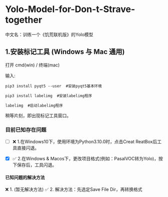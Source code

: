 # Yolo-Model-for-Don-t-Strave-together
  中文名：训练一个《饥荒联机版》的Yolo模型

## 1.安装标记工具 (Windows 与 Mac 通用)
  打开 cmd(win) / 终端(mac)
  
  输入:
  ```
  pip3 install pyqt5 --user  #安装pyqt5基本环境
  
  pip3 install labelimg  #安装labelimg程序
  
  labelimg  #启动labelimg程序
  ```
  稍等片刻，即出现标记工具窗口。
  
### 目前已知存在问题
 - [ ] ❌ 1.在Windows10下，使用环境为Python3.10.0时，点击Creat ReatBox后工具直接闪退。
 - [x] ✅ 2.在Windows & Macos下，更改项目格式(例如：PasalVOC转为Yolo)，按下保存后，工具闪退。


#### 已知问题的解决方法
❌ 1. (暂无解决方法)
✅ 2. 解决方法：先选定Save File Dir，再转换格式
